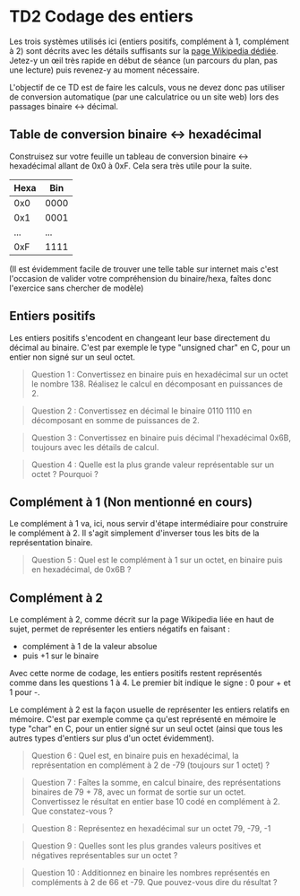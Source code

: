 # TD2 Codage des entiers

Les trois systèmes utilisés ici (entiers positifs, complément à 1, complément à 2) sont décrits avec les détails suffisants sur la [page Wikipedia dédiée](https://fr.wikipedia.org/wiki/Syst%C3%A8me_binaire). Jetez-y un œil très rapide en début de séance (un parcours du plan, pas une lecture) puis revenez-y au moment nécessaire.

L'objectif de ce TD est de faire les calculs, vous ne devez donc pas utiliser de conversion automatique (par une calculatrice ou un site web) lors des passages binaire <-> décimal.

## Table de conversion binaire <-> hexadécimal

Construisez sur votre feuille un tableau de conversion binaire <-> hexadécimal allant de 0x0 à 0xF. Cela sera très utile pour la suite.

| Hexa | Bin  |
| ---- | ---- |
| 0x0  | 0000 |
| 0x1  | 0001 |
| ...  | ...  |
| 0xF  | 1111 |

(Il est évidemment facile de trouver une telle table sur internet mais c'est l'occasion de valider votre compréhension du binaire/hexa, faîtes donc l'exercice sans chercher de modèle)

## Entiers positifs

Les entiers positifs s'encodent en changeant leur base directement du décimal au binaire. C'est par exemple le type "unsigned char" en C, pour un entier non signé sur un seul octet.

> Question 1 : Convertissez en binaire puis en hexadécimal sur un octet le nombre 138. Réalisez le calcul en décomposant en puissances de 2.

> Question 2 : Convertissez en décimal le binaire 0110 1110 en décomposant en somme de puissances de 2.

> Question 3 : Convertissez en binaire puis décimal l'hexadécimal 0x6B, toujours avec les détails de calcul.

> Question 4 : Quelle est la plus grande valeur représentable sur un octet ? Pourquoi ?

## Complément à 1 (Non mentionné en cours)

Le complément à 1 va, ici, nous servir d'étape intermédiaire pour construire le complément à 2. Il s'agit simplement d'inverser tous les bits de la représentation binaire.

> Question 5 : Quel est le complément à 1 sur un octet, en binaire puis en hexadécimal, de 0x6B ?

## Complément à 2

Le complément à 2, comme décrit sur la page Wikipedia liée en haut de sujet, permet de représenter les entiers négatifs en faisant :

- complément à 1 de la valeur absolue
- puis +1 sur le binaire

Avec cette norme de codage, les entiers positifs restent représentés comme dans les questions 1 à 4. Le premier bit indique le signe : 0 pour + et 1 pour -.

Le complément à 2 est la façon usuelle de représenter les entiers relatifs en mémoire. C'est par exemple comme ça qu'est représenté en mémoire le type "char" en C, pour un entier signé sur un seul octet (ainsi que tous les autres types d'entiers sur plus d'un octet évidemment).

> Question 6 : Quel est, en binaire puis en hexadécimal, la représentation en complément à 2 de -79 (toujours sur 1 octet) ?

> Question 7 : Faîtes la somme, en calcul binaire, des représentations binaires de 79 + 78, avec un format de sortie sur un octet. Convertissez le résultat en entier base 10 codé en complément à 2. Que constatez-vous ?

> Question 8 : Représentez en hexadécimal sur un octet 79, -79, -1

> Question 9 : Quelles sont les plus grandes valeurs positives et négatives représentables sur un octet ?

> Question 10 : Additionnez en binaire les nombres représentés en compléments à 2 de 66 et -79. Que pouvez-vous dire du résultat ?
